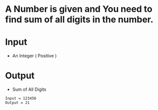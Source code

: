 # A Number is given and You need to find sum of all digits in the number.

# Input

- An Integer ( Positive )

# Output

- Sum of All Digits

```
Input = 123456
Output = 21


```

